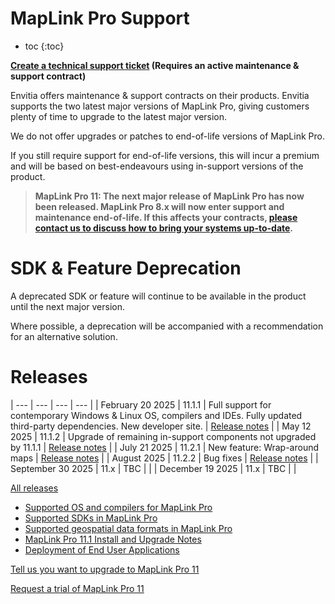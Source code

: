# MapLink Pro Support

* toc
{:toc}

**[Create a technical support ticket](https://support.envitia.com) (Requires an active maintenance & support contract)**

Envitia offers maintenance & support contracts on their products. Envitia supports the two latest major versions of MapLink Pro, giving customers plenty of time to upgrade to the latest major version.

We do not offer upgrades or patches to end-of-life versions of MapLink Pro.

If you still require support for end-of-life versions, this will incur a premium and will be based on best-endeavours using in-support versions of the product.

> **MapLink Pro 11: The next major release of MapLink Pro has now been released. MapLink Pro 8.x will now enter support and maintenance end-of-life. If this affects your contracts, [please contact us to discuss how to bring your systems up-to-date](https://forms.office.com/e/6ydUswfjEe).**

# SDK & Feature Deprecation

A deprecated SDK or feature will continue to be available in the product until the next major version.

Where possible, a deprecation will be accompanied with a recommendation for an alternative solution.

# Releases

| --- | --- | --- | --- |
| February 20 2025 | 11.1.1 | Full support for contemporary Windows & Linux OS, compilers and IDEs. Fully updated third-party dependencies. New developer site. | [Release notes](../releases/11.1.1.0/release-notes) |
| May 12 2025 | 11.1.2 | Upgrade of remaining in-support components not upgraded by 11.1.1 | [Release notes](../releases/11.1.2.0/release-notes) |
| July 21 2025 | 11.2.1 | New feature: Wrap-around maps | [Release notes](../releases/11.2.1/release-notes) |
| August 2025 | 11.2.2 | Bug fixes | [Release notes](../releases/11.2.2/release-notes) |
| September 30 2025 | 11.x | TBC | |
| December 19 2025 | 11.x | TBC | |

[All releases](../releases/)

- [Supported OS and compilers for MapLink Pro](platform-support.md)
- [Supported SDKs in MapLink Pro](sdk-support.md)
- [Supported geospatial data formats in MapLink Pro](geospatial-formats.md)
- [MapLink Pro 11.1 Install and Upgrade Notes](install-and-upgrade.md)
- [Deployment of End User Applications](deployment-guide)

[Tell us you want to upgrade to MapLink Pro 11](https://forms.office.com/e/6ydUswfjEe)

[Request a trial of MapLink Pro 11](https://forms.office.com/e/Lr7jN9TCC0)
